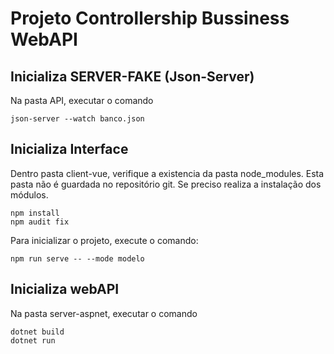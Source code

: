 # Projeto Controllership Bussiness WebAPI

## Inicializa SERVER-FAKE (Json-Server)

Na pasta API, executar o comando

```
json-server --watch banco.json
```

## Inicializa Interface

Dentro pasta client-vue, verifique a existencia da pasta node_modules.
Esta pasta não é guardada no repositório git.
Se preciso realiza a instalação dos módulos.

```
npm install
npm audit fix
```

Para inicializar o projeto, execute o comando:

```
npm run serve -- --mode modelo
```

## Inicializa webAPI

Na pasta server-aspnet, executar o comando

```
dotnet build
dotnet run
```